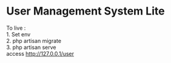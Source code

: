 # User Management System Lite

To live : <br/>1. Set env </br>
          2. php artisan migrate </br>
          3. php artisan serve </br>
          access http://127.0.0.1/user
